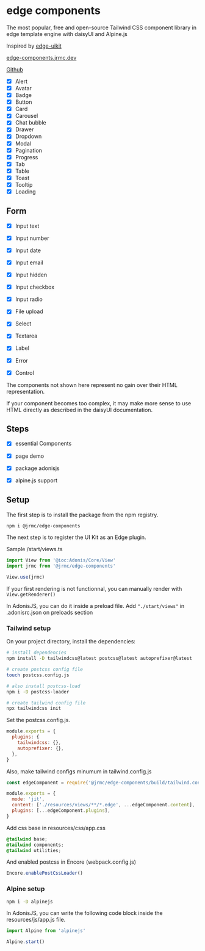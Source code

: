 # edge components

The most popular, free and open-source Tailwind CSS component library in edge template engine with daisyUI and Alpine.js

Inspired by [edge-uikit](https://www.npmjs.com/package/edge-uikit)

[edge-components.jrmc.dev](https://edge-components.jrmc.dev)

[Github](https://github.com/batosai/edge-components)

- [x] Alert
- [x] Avatar
- [x] Badge
- [x] Button
- [x] Card
- [x] Carousel
- [x] Chat bubble
- [x] Drawer
- [x] Dropdown
- [x] Modal
- [x] Pagination
- [x] Progress
- [x] Tab
- [x] Table
- [x] Toast
- [x] Tooltip
- [x] Loading

## Form
- [x] Input text
- [x] Input number
- [x] Input date
- [x] Input email
- [x] Input hidden
- [x] Input checkbox
- [x] Input radio
- [x] File upload
- [x] Select
- [x] Textarea
- [x] Label
- [x] Error
- [x] Control


The components not shown here represent no gain over their HTML representation.

If your component becomes too complex, it may make more sense to use HTML directly as described in the daisyUI documentation.

## Steps

- [x] essential Components
- [x] page demo
- [x] package adonisjs
- [x] alpine.js support


## Setup

The first step is to install the package from the npm registry.

```sh
npm i @jrmc/edge-components
```

The next step is to register the UI Kit as an Edge plugin.

Sample /start/views.ts
```ts
import View from '@ioc:Adonis/Core/View'
import jrmc from '@jrmc/edge-components'

View.use(jrmc)
```

If your first rendering is not functionnal, you can manually render with `View.getRenderer()`



In AdonisJS, you can do it inside a preload file. Add `"./start/views"` in .adonisrc.json on preloads section

### Tailwind setup

On your project directory, install the dependencies:

```sh
# install dependencies
npm install -D tailwindcss@latest postcss@latest autoprefixer@latest

# create postcss config file
touch postcss.config.js

# also install postcss-load
npm i -D postcss-loader

# create tailwind config file
npx tailwindcss init
```

Set the postcss.config.js.

```js
module.exports = {
  plugins: {
    tailwindcss: {},
    autoprefixer: {},
  },
}
```

Also, make tailwind configs minumum in tailwind.config.js

```js
const edgeComponent = require('@jrmc/edge-components/build/tailwind.config').default

module.exports = {
  mode: 'jit',
  content: ['./resources/views/**/*.edge', ...edgeComponent.content],
  plugins: [...edgeComponent.plugins],
}
```

Add css base in resources/css/app.css

```css
@tailwind base;
@tailwind components;
@tailwind utilities;
```

And enabled postcss in Encore (webpack.config.js)

```js
Encore.enablePostCssLoader()
```

### Alpine setup

```sh
npm i -D alpinejs
```

In AdonisJS, you can write the following code block inside the resources/js/app.js file.

```ts
import Alpine from 'alpinejs'

Alpine.start()
```
